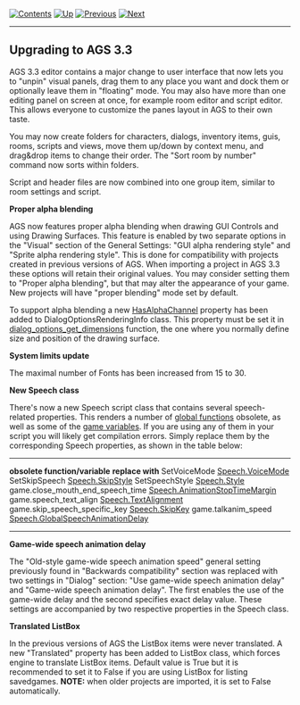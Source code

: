 []()

[![Contents](contents.gif)](ags.md) [![Up](up.gif)](ags.md)
[![Previous](back.gif)](ags91.md#UpgradeTo32)
[![Next](forward.gif)](ags93.md#UpgradeTo335)

------------------------------------------------------------------------

Upgrading to AGS 3.3
--------------------

AGS 3.3 editor contains a major change to user interface that now lets
you to "unpin" visual panels, drag them to any place you want and dock
them or optionally leave them in "floating" mode. You may also have more
than one editing panel on screen at once, for example room editor and
script editor. This allows everyone to customize the panes layout in AGS
to their own taste.

You may now create folders for characters, dialogs, inventory items,
guis, rooms, scripts and views, move them up/down by context menu, and
drag&drop items to change their order. The "Sort room by number" command
now sorts within folders.

Script and header files are now combined into one group item, similar to
room settings and script.

**Proper alpha blending**

AGS now features proper alpha blending when drawing GUI Controls and
using Drawing Surfaces. This feature is enabled by two separate options
in the "Visual" section of the General Settings: "GUI alpha rendering
style" and "Sprite alpha rendering style". This is done for
compatibility with projects created in previous versions of AGS. When
importing a project in AGS 3.3 these options will retain their original
values. You may consider setting them to "Proper alpha blending", but
that may alter the appearance of your game. New projects will have
"proper blending" mode set by default.

To support alpha blending a new
[HasAlphaChannel](ags50.md#DialogOptionsRenderingInfo.HasAlphaChannel)
property has been added to DialogOptionsRenderingInfo class. This
property must be set it in
[dialog\_options\_get\_dimensions](ags42.md#CustomDialogOptions)
function, the one where you normally define size and position of the
drawing surface.

**System limits update**

The maximal number of Fonts has been increased from 15 to 30.

**New Speech class**

There's now a new Speech script class that contains several
speech-related properties. This renders a number of [global
functions](ags54.md#GlobalCommands) obsolete, as well as some of the
[game variables](ags39.md#Gamevariables). If you are using any of them
in your script you will likely get compilation errors. Simply replace
them by the corresponding Speech properties, as shown in the table
below:

  -------------------------------------- ----------------------------------------------------------------------------------
  **obsolete function/variable**         **replace with**
  SetVoiceMode                           [Speech.VoiceMode](ags75.md#Speech.VoiceMode)
  SetSkipSpeech                          [Speech.SkipStyle](ags75.md#Speech.SkipStyle)
  SetSpeechStyle                         [Speech.Style](ags75.md#Speech.Style)
  game.close\_mouth\_end\_speech\_time   [Speech.AnimationStopTimeMargin](ags75.md#Speech.AnimationStopTimeMargin)
  game.speech\_text\_align               [Speech.TextAlignment](ags75.md#Speech.TextAlignment)
  game.skip\_speech\_specific\_key       [Speech.SkipKey](ags75.md#Speech.SkipKey)
  game.talkanim\_speed                   [Speech.GlobalSpeechAnimationDelay](ags75.md#Speech.GlobalSpeechAnimationDelay)
  -------------------------------------- ----------------------------------------------------------------------------------

**Game-wide speech animation delay**

The "Old-style game-wide speech animation speed" general setting
previously found in "Backwards compatibility" section was replaced with
two settings in "Dialog" section: "Use game-wide speech animation delay"
and "Game-wide speech animation delay". The first enables the use of the
game-wide delay and the second specifies exact delay value. These
settings are accompanied by two respective properties in the Speech
class.

**Translated ListBox**

In the previous versions of AGS the ListBox items were never translated.
A new "Translated" property has been added to ListBox class, which
forces engine to translate ListBox items. Default value is True but it
is recommended to set it to False if you are using ListBox for listing
savedgames. **NOTE:** when older projects are imported, it is set to
False automatically.
